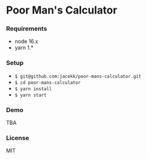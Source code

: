 # Poor Man's Calculator

### Requirements

-   node 16.x
-   yarn 1.\*

### Setup

-   `$ git@github.com:jacekk/poor-mans-calculator.git`
-   `$ cd poor-mans-calculator`
-   `$ yarn install`
-   `$ yarn start`

### Demo

TBA

### License

MIT

